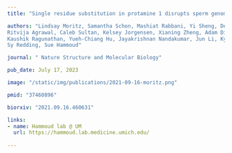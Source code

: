 ```yaml
---
title: "Single residue substitution in protamine 1 disrupts sperm genome packaging and embryonic development in mice"

authors: "Lindsay Moritz, Samantha Schon, Mashiat Rabbani, Yi Sheng, Devon Pendlebury, 
Ritvija Agrawal, Caleb Sultan, Kelsey Jorgensen, Xianing Zheng, Adam Diehl, 
Kaushik Ragunathan, Yueh-Chiang Hu, Jayakrishnan Nandakumar, Jun Li, Kyle Orwig, 
Sy Redding, Sue Hammoud"

journal: " Nature Structure and Molecular Biology"

pub_date: July 17, 2023

image: "/static/img/publications/2021-09-16-moritz.png"

pmid: "37460896"

biorxiv: "2021.09.16.460631"

links:
- name: Hammoud lab @ UM
  url: https://hammoud.lab.medicine.umich.edu/
  
---
```

